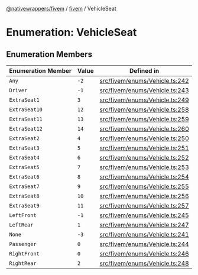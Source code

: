 [@nativewrappers/fivem](../../README.md) / [fivem](../README.md) / VehicleSeat

# Enumeration: VehicleSeat

## Enumeration Members

| Enumeration Member | Value | Defined in |
| ------ | ------ | ------ |
| `Any` | `-2` | [src/fivem/enums/Vehicle.ts:242](https://github.com/nativewrappers/fivem/blob/2d4fa96d0a81695a673fe4c595d3abfefbf554a5/src/fivem/enums/Vehicle.ts#L242) |
| `Driver` | `-1` | [src/fivem/enums/Vehicle.ts:243](https://github.com/nativewrappers/fivem/blob/2d4fa96d0a81695a673fe4c595d3abfefbf554a5/src/fivem/enums/Vehicle.ts#L243) |
| `ExtraSeat1` | `3` | [src/fivem/enums/Vehicle.ts:249](https://github.com/nativewrappers/fivem/blob/2d4fa96d0a81695a673fe4c595d3abfefbf554a5/src/fivem/enums/Vehicle.ts#L249) |
| `ExtraSeat10` | `12` | [src/fivem/enums/Vehicle.ts:258](https://github.com/nativewrappers/fivem/blob/2d4fa96d0a81695a673fe4c595d3abfefbf554a5/src/fivem/enums/Vehicle.ts#L258) |
| `ExtraSeat11` | `13` | [src/fivem/enums/Vehicle.ts:259](https://github.com/nativewrappers/fivem/blob/2d4fa96d0a81695a673fe4c595d3abfefbf554a5/src/fivem/enums/Vehicle.ts#L259) |
| `ExtraSeat12` | `14` | [src/fivem/enums/Vehicle.ts:260](https://github.com/nativewrappers/fivem/blob/2d4fa96d0a81695a673fe4c595d3abfefbf554a5/src/fivem/enums/Vehicle.ts#L260) |
| `ExtraSeat2` | `4` | [src/fivem/enums/Vehicle.ts:250](https://github.com/nativewrappers/fivem/blob/2d4fa96d0a81695a673fe4c595d3abfefbf554a5/src/fivem/enums/Vehicle.ts#L250) |
| `ExtraSeat3` | `5` | [src/fivem/enums/Vehicle.ts:251](https://github.com/nativewrappers/fivem/blob/2d4fa96d0a81695a673fe4c595d3abfefbf554a5/src/fivem/enums/Vehicle.ts#L251) |
| `ExtraSeat4` | `6` | [src/fivem/enums/Vehicle.ts:252](https://github.com/nativewrappers/fivem/blob/2d4fa96d0a81695a673fe4c595d3abfefbf554a5/src/fivem/enums/Vehicle.ts#L252) |
| `ExtraSeat5` | `7` | [src/fivem/enums/Vehicle.ts:253](https://github.com/nativewrappers/fivem/blob/2d4fa96d0a81695a673fe4c595d3abfefbf554a5/src/fivem/enums/Vehicle.ts#L253) |
| `ExtraSeat6` | `8` | [src/fivem/enums/Vehicle.ts:254](https://github.com/nativewrappers/fivem/blob/2d4fa96d0a81695a673fe4c595d3abfefbf554a5/src/fivem/enums/Vehicle.ts#L254) |
| `ExtraSeat7` | `9` | [src/fivem/enums/Vehicle.ts:255](https://github.com/nativewrappers/fivem/blob/2d4fa96d0a81695a673fe4c595d3abfefbf554a5/src/fivem/enums/Vehicle.ts#L255) |
| `ExtraSeat8` | `10` | [src/fivem/enums/Vehicle.ts:256](https://github.com/nativewrappers/fivem/blob/2d4fa96d0a81695a673fe4c595d3abfefbf554a5/src/fivem/enums/Vehicle.ts#L256) |
| `ExtraSeat9` | `11` | [src/fivem/enums/Vehicle.ts:257](https://github.com/nativewrappers/fivem/blob/2d4fa96d0a81695a673fe4c595d3abfefbf554a5/src/fivem/enums/Vehicle.ts#L257) |
| `LeftFront` | `-1` | [src/fivem/enums/Vehicle.ts:245](https://github.com/nativewrappers/fivem/blob/2d4fa96d0a81695a673fe4c595d3abfefbf554a5/src/fivem/enums/Vehicle.ts#L245) |
| `LeftRear` | `1` | [src/fivem/enums/Vehicle.ts:247](https://github.com/nativewrappers/fivem/blob/2d4fa96d0a81695a673fe4c595d3abfefbf554a5/src/fivem/enums/Vehicle.ts#L247) |
| `None` | `-3` | [src/fivem/enums/Vehicle.ts:241](https://github.com/nativewrappers/fivem/blob/2d4fa96d0a81695a673fe4c595d3abfefbf554a5/src/fivem/enums/Vehicle.ts#L241) |
| `Passenger` | `0` | [src/fivem/enums/Vehicle.ts:244](https://github.com/nativewrappers/fivem/blob/2d4fa96d0a81695a673fe4c595d3abfefbf554a5/src/fivem/enums/Vehicle.ts#L244) |
| `RightFront` | `0` | [src/fivem/enums/Vehicle.ts:246](https://github.com/nativewrappers/fivem/blob/2d4fa96d0a81695a673fe4c595d3abfefbf554a5/src/fivem/enums/Vehicle.ts#L246) |
| `RightRear` | `2` | [src/fivem/enums/Vehicle.ts:248](https://github.com/nativewrappers/fivem/blob/2d4fa96d0a81695a673fe4c595d3abfefbf554a5/src/fivem/enums/Vehicle.ts#L248) |
